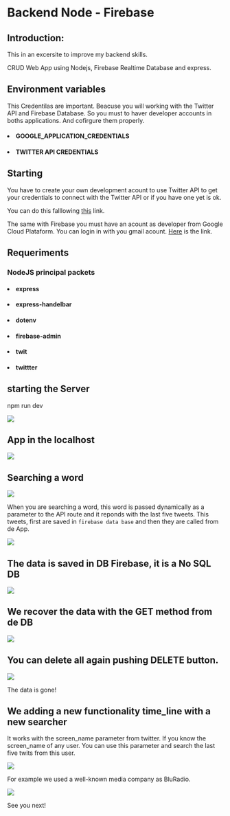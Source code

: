 # Backend Node - Firebase

## Introduction:

This in an excersite to improve my backend skills. 

CRUD Web App using Nodejs, Firebase Realtime Database and express.

## Environment variables

This Credentilas are important. Beacuse you will working with the Twitter API and Firebase Database. 
So you must to haver developer accounts in boths applications. And cofirgure them properly.

#### <li>GOOGLE_APPLICATION_CREDENTIALS</li>
#### <li>TWITTER API CREDENTIALS</li>

## Starting

You have to create your own development acount to use Twitter API to get your credentials to connect with the Twitter API or if you have one yet is ok.

You can do this falllowing [this](https://developer.twitter.com/en) link.

The same with Firebase you must have an acount as developer from Google Cloud Plataform. You can login in with you gmail acount. [Here](https://developers.google.com/) is the link.

## Requeriments

### NodeJS principal packets

#### <li> express</li>
#### <li> express-handelbar</li>
#### <li> dotenv</li>
#### <li> firebase-admin</li>
#### <li> twit</li>
#### <li> twittter</li>

## starting the Server

npm run dev

<img src="./backend/img/test1.png"></img>

## App in the localhost

<img src="./backend/img/test2.png"></img>

## Searching a word

<img src="./backend/img/test3.png"></img>

When you are searching a word, this word is passed dynamically as a parameter to the API route and it reponds with the last five tweets. This tweets, first are saved in `firebase data base` and then they are called from de App.


<img src="./backend/img/test7.png"></img>

## The data is saved in DB Firebase, it is a No SQL DB

<img src="./backend/img/test5.png"></img>

## We recover the data with the GET method from de DB

<img src="./backend/img/test4.png"></img>

## You can delete all again pushing DELETE button.


<img src="./backend/img/test6.png"></img>


The data is gone!

## We adding a new functionality time_line with a new searcher

It works with the screen_name parameter from twitter. If you know the screen_name of any user. You can use this parameter and search the last five twits from this user.

<img src="./backend/img/test8.png"></img>

For example we used a well-known media company as BluRadio.

<img src="./backend/img/test9.png"></img>



See you next!









